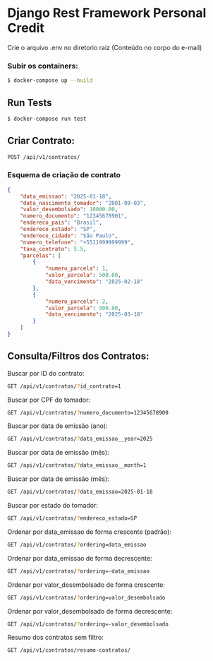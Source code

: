 # Django Rest Framework Personal Credit
Crie o arquivo .env no diretorio raiz (Conteúdo no corpo do e-mail)
### Subir os containers:
```sh
$ docker-compose up --build
```

## Run Tests
```sh
$ docker-compose run test
```

## Criar Contrato:
```sh
POST /api/v1/contratos/
```
### Esquema de criação de contrato
```json
{
    "data_emissao": "2025-01-18",
    "data_nascimento_tomador": "2001-09-03",
    "valor_desembolsado": 10000.00,
    "numero_documento": "12345678901",
    "endereco_pais": "Brasil",
    "endereco_estado": "SP",
    "endereco_cidade": "São Paulo",
    "numero_telefone": "+5511999999999",
    "taxa_contrato": 5.5,
    "parcelas": [
        {
            "numero_parcela": 1,
            "valor_parcela": 500.00,
            "data_vencimento": "2025-02-18"
        },
        {
            "numero_parcela": 2,
            "valor_parcela": 500.00,
            "data_vencimento": "2025-03-18"
        }
    ]
}
```
## Consulta/Filtros dos Contratos:
Buscar por ID do contrato:
```sh
GET /api/v1/contratos/?id_contrato=1
```
Buscar por CPF do tomador:
```sh
GET /api/v1/contratos/?numero_documento=12345678900
```
Buscar por data de emissão (ano):
```sh
GET /api/v1/contratos/?data_emissao__year=2025
```
Buscar por data de emissão (mês):
```sh
GET /api/v1/contratos/?data_emissao__month=1 
```
Buscar por data de emissão (mês):
```sh
GET /api/v1/contratos/?data_emissao=2025-01-18
```
Buscar por estado do tomador:
```sh
GET /api/v1/contratos/?endereco_estado=SP
```

Ordenar por data_emissao de forma crescente (padrão): 
```sh
GET /api/v1/contratos/?ordering=data_emissao
```
Ordenar por data_emissao de forma decrescente:
```sh
GET /api/v1/contratos/?ordering=-data_emissao
```
Ordenar por valor_desembolsado de forma crescente:
```sh
GET /api/v1/contratos/?ordering=valor_desembolsado
```
Ordenar por valor_desembolsado de forma decrescente:
```sh
GET /api/v1/contratos/?ordering=-valor_desembolsado
```

Resumo dos contratos sem filtro:
```sh
GET /api/v1/contratos/resumo-contratos/
```